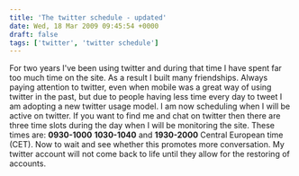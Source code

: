 ```yaml
---
title: 'The twitter schedule - updated'
date: Wed, 18 Mar 2009 09:45:54 +0000
draft: false
tags: ['twitter', 'twitter schedule']
---
```


For two years I've been using twitter and during that time I have spent far too much time on the site. As a result I built many friendships. Always paying attention to twitter, even when mobile was a great way of using twitter in the past, but due to people having less time every day to tweet I am adopting a new twitter usage model. I am now scheduling when I will be active on twitter. If you want to find me and chat on twitter then there are three time slots during the day when I will be monitoring the site. These times are: **0930-1000** **1030-1040** and **1930-2000** Central European time (CET). Now to wait and see whether this promotes more conversation. My twitter account will not come back to life until they allow for the restoring of accounts.